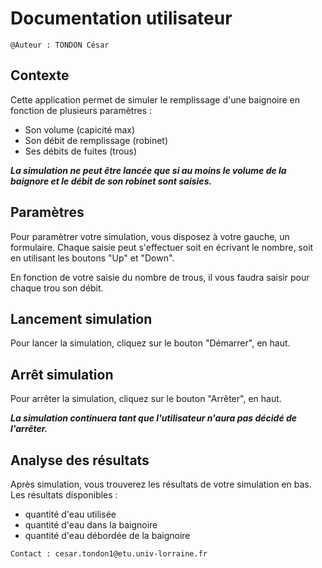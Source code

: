 # Documentation utilisateur

`@Auteur : TONDON César`

## Contexte

Cette application permet de simuler le remplissage d'une baignoire en fonction de plusieurs paramètres : 

- Son volume (capicité max)
- Son débit de remplissage (robinet)
- Ses débits de fuites (trous)

_**La simulation ne peut être lancée que si au moins le volume de la baignore et le débit de son robinet sont saisies.**_

## Paramètres

Pour paramètrer votre simulation, vous disposez à votre gauche, un formulaire. 
Chaque saisie peut s'effectuer soit en écrivant le nombre, soit en utilisant les boutons "Up" et "Down".

En fonction de votre saisie du nombre de trous, il vous faudra saisir pour chaque trou son débit.

## Lancement simulation

Pour lancer la simulation, cliquez sur le bouton "Démarrer", en haut. 

## Arrêt simulation

Pour arrêter la simulation, cliquez sur le bouton "Arrêter", en haut.

_**La simulation continuera tant que l'utilisateur n'aura pas décidé de l'arrêter.**_

## Analyse des résultats

Après simulation, vous trouverez les résultats de votre simulation en bas.
Les résultats disponibles : 

- quantité d'eau utilisée
- quantité d'eau dans la baignoire
- quantité d'eau débordée de la baignoire

`Contact : cesar.tondon1@etu.univ-lorraine.fr`